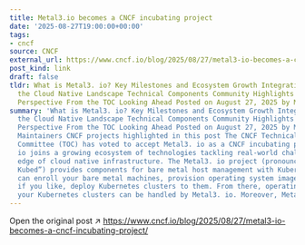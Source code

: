 ```yaml
---
title: Metal3.io becomes a CNCF incubating project
date: '2025-08-27T19:00:00+00:00'
tags:
- cncf
source: CNCF
external_url: https://www.cncf.io/blog/2025/08/27/metal3-io-becomes-a-cncf-incubating-project/
post_kind: link
draft: false
tldr: What is Metal3. io? Key Milestones and Ecosystem Growth Integrations Across
  the Cloud Native Landscape Technical Components Community Highlights Maintainer
  Perspective From the TOC Looking Ahead Posted on August 27, 2025 by Metal3.
summary: 'What is Metal3. io? Key Milestones and Ecosystem Growth Integrations Across
  the Cloud Native Landscape Technical Components Community Highlights Maintainer
  Perspective From the TOC Looking Ahead Posted on August 27, 2025 by Metal3. io Project
  Maintainers CNCF projects highlighted in this post The CNCF Technical Oversight
  Committee (TOC) has voted to accept Metal3. io as a CNCF incubating project. Metal3.
  io joins a growing ecosystem of technologies tackling real-world challenges at the
  edge of cloud native infrastructure. The Metal3. io project (pronounced: “Metal
  Kubed”) provides components for bare metal host management with Kubernetes. You
  can enroll your bare metal machines, provision operating system images, and then,
  if you like, deploy Kubernetes clusters to them. From there, operating and upgrading
  your Kubernetes clusters can be handled by Metal3. io. Moreover, Metal3.'
---
```

Open the original post ↗ https://www.cncf.io/blog/2025/08/27/metal3-io-becomes-a-cncf-incubating-project/
